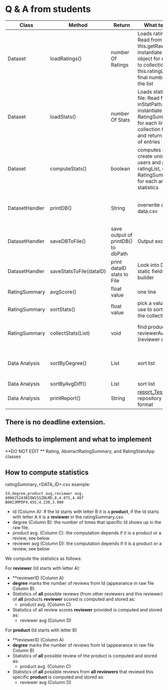 # Q & A from students 

| Class | Method | Return| What to implement     |  What to Consider              |
|------ | -------|-------|---------------------------------|----------------------------------------|
|Dataset | loadRatings() | number Of Ratings | Loads ratings from a file: Read from File using this.getRawFile().toFile(), instantiate new Rating object for each line, add to collection this.ratingList, and return final number of ratings in the list |  where is ratingList initialized and what to do if this.getRawFile() does not exist |  
|Dataset | loadStats() | number Of Stats | Loads statistics from a file: Read from File using inStatPath.toFile(), instantiate new RatingSummary object for each line, add to collection this.ratingStat, and return final number of entries |  return 0 if inStatPath does not exist |  
|Dataset | computeStats() | boolean | computes new statistics: create unique list of users and products from ratingList, creates new RatingSummary object for each and computes statistics | Compute RatingSummary values for each object by constructing RatingSummary using 	public RatingSummary(final String id, final List<Rating> rawRatings) constructor.      |
| DatasetHandler | printDB() | String | overwrite current data.csv | Use StringBuilder to create output string; each line can be printed using dataset.toString; use .replace method for string to put in correct dataId |
| DatasetHandler | saveDBToFile() | save output of printDB() to dbPath | Output exceptions |
| DatasetHandler | saveStatsToFile(dataID) |  print dataID stats to File| Look into DataAnalysis static fields for string builder | use .saveStats() Dataset method to save stats for specific collection, writeString to write to file, IO considerations |
| RatingSummary | avgScore() | float value | one line | difference between product and reviewer average |
| RatingSummary | sortStats() | float value | pick a value you want to use to sort statistics in the collection |  this.getList().get(0).floatValue()| 
| RatingSummary | collectStats(List<Rating>) | void | find productAvg and reviewerAvg for nodeID (reviewer or product) | separate product and review, write different methods, use streams, see how below (or PROJECT1.md, Step 4)  |
| Data Analysis | sortByDegree() | List | sort list | hint: inList.sort((AbstractRatingSummary r1, AbstractRatingSummary r2)->Long.compare(r2.getDegree(), r1.getDegree())); |
| Data Analysis | sortByAvgDiff() | List | sort list | Look above |
| Data Analysis | printReport() | String | [report_Test.csv](https://git.txstate.edu/CS3354/data/blob/master/report_TEST.csv) in [data](https://git.txstate.edu/CS3354/data/) repository for report format | use StringBuilder, and sublist option for collections to select topK |
  
## There is no deadline extension. 

## Methods to implement and what to implement

**DO NOT EDIT ** Rating, AbstractRatingSummary, and RatingStatsApp classes
  
## How to compute statistics 

ratingSummary_<DATA_ID>.csv example: 

```
Id,degree,product avg,reviewer avg,
A00625243BI8W1SSZNLMD,8,4.875,4.487
B00I3MPDP4,455,4.230,3.980
```
* Id (Column A): If the Id starts with letter B it is a **product**, if the Id starts with letter A it is a **reviewer** in the ratingSummary.csv. 
* degree (Column B): the number of times that specific Id shows up in the raw file.
* product avg. (Column C): the computation depends if it is a product or a review, see below
* reviewer avg (Column D): the computation depends if it is a product or a review, see below

We compute the statistics as follows: 

For **reviewer** (Id starts with letter A): 
* **reviewerID (Column A)
* **degree** marks the number of reviews from Id (appearance in raw file Column B). 
* Statistics of **all** possible reviews (from other reviewers and this reviewer) of **all** products **reviewer** scored is computed and stored as: 
  * product avg. (Column C)
* Statistics of all review scores **reviewer** provided is computed and stored as: 
  * reviewer avg (Column D)

For **product** (Id starts with letter B)
* **reviewerID (Column A)
* **degree** marks the number of reviews from Id (appearance in raw file Column B)
* Statistics of **all** possible review of the product is computed and stored as: 
  * product avg. (Column C)
* Statistics of **all** possible reviews from  **all** **reviewers** that reviewd this specific **product** is computed and stored as:
  * reviewer avg (Column D)
